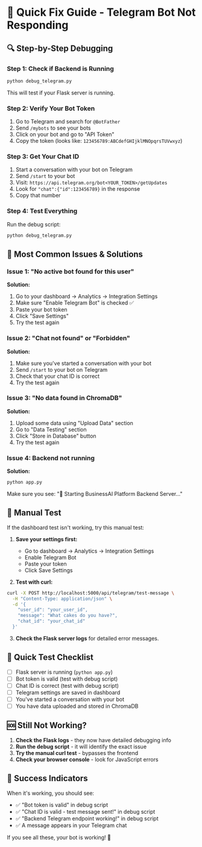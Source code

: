 # 🚨 Quick Fix Guide - Telegram Bot Not Responding

## 🔍 Step-by-Step Debugging

### Step 1: Check if Backend is Running
```bash
python debug_telegram.py
```
This will test if your Flask server is running.

### Step 2: Verify Your Bot Token
1. Go to Telegram and search for `@BotFather`
2. Send `/mybots` to see your bots
3. Click on your bot and go to "API Token"
4. Copy the token (looks like: `123456789:ABCdefGHIjklMNOpqrsTUVwxyz`)

### Step 3: Get Your Chat ID
1. Start a conversation with your bot on Telegram
2. Send `/start` to your bot
3. Visit: `https://api.telegram.org/bot<YOUR_TOKEN>/getUpdates`
4. Look for `"chat":{"id":123456789}` in the response
5. Copy that number

### Step 4: Test Everything
Run the debug script:
```bash
python debug_telegram.py
```

## 🎯 Most Common Issues & Solutions

### Issue 1: "No active bot found for this user"
**Solution:**
1. Go to your dashboard → Analytics → Integration Settings
2. Make sure "Enable Telegram Bot" is checked ✅
3. Paste your bot token
4. Click "Save Settings"
5. Try the test again

### Issue 2: "Chat not found" or "Forbidden"
**Solution:**
1. Make sure you've started a conversation with your bot
2. Send `/start` to your bot on Telegram
3. Check that your chat ID is correct
4. Try the test again

### Issue 3: "No data found in ChromaDB"
**Solution:**
1. Upload some data using "Upload Data" section
2. Go to "Data Testing" section
3. Click "Store in Database" button
4. Try the test again

### Issue 4: Backend not running
**Solution:**
```bash
python app.py
```
Make sure you see: "🌟 Starting BusinessAI Platform Backend Server..."

## 🔧 Manual Test

If the dashboard test isn't working, try this manual test:

1. **Save your settings first:**
   - Go to dashboard → Analytics → Integration Settings
   - Enable Telegram Bot
   - Paste your token
   - Click Save Settings

2. **Test with curl:**
```bash
curl -X POST http://localhost:5000/api/telegram/test-message \
  -H "Content-Type: application/json" \
  -d '{
    "user_id": "your_user_id",
    "message": "What cakes do you have?",
    "chat_id": "your_chat_id"
  }'
```

3. **Check the Flask server logs** for detailed error messages.

## 📱 Quick Test Checklist

- [ ] Flask server is running (`python app.py`)
- [ ] Bot token is valid (test with debug script)
- [ ] Chat ID is correct (test with debug script)
- [ ] Telegram settings are saved in dashboard
- [ ] You've started a conversation with your bot
- [ ] You have data uploaded and stored in ChromaDB

## 🆘 Still Not Working?

1. **Check the Flask logs** - they now have detailed debugging info
2. **Run the debug script** - it will identify the exact issue
3. **Try the manual curl test** - bypasses the frontend
4. **Check your browser console** - look for JavaScript errors

## 🎉 Success Indicators

When it's working, you should see:
- ✅ "Bot token is valid" in debug script
- ✅ "Chat ID is valid - test message sent!" in debug script
- ✅ "Backend Telegram endpoint working!" in debug script
- ✅ A message appears in your Telegram chat

If you see all these, your bot is working! 🎉 